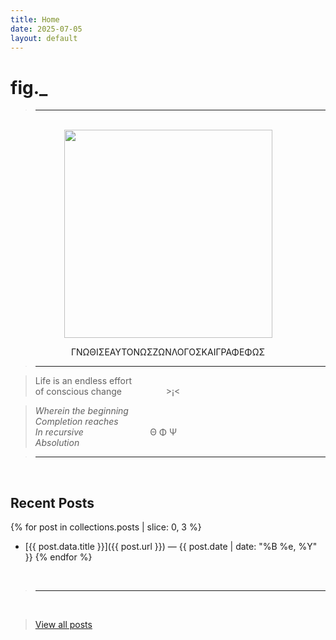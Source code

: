 ```yaml
---
title: Home
date: 2025-07-05
layout: default
---
```


# fig._

><hr>

<br>

<div style="text-align: center;">

<img src="/assets/media/rainbow-whisp.jpeg" alt="" width="333" />

ΓΝΩΘΙΣΕΑΥΤΟΝΩΣΖΩΝΛΟΓΟΣΚΑΙΓΡΑΦΕΦΩΣ

</div>

><hr>

>Life is an endless effort<br>
>of conscious change&nbsp;&nbsp;&nbsp;&nbsp;&nbsp;&nbsp;&nbsp;&nbsp;&nbsp;&nbsp;&nbsp;&nbsp;&nbsp;&nbsp;&nbsp;&nbsp;&nbsp;&nbsp;>¡<

>*Wherein the beginning<br>
>Completion reaches<br>
>In recursive*&nbsp;&nbsp;&nbsp;&nbsp;&nbsp;&nbsp;&nbsp;&nbsp;&nbsp;&nbsp;&nbsp;&nbsp;&nbsp;&nbsp;&nbsp;&nbsp;&nbsp;&nbsp;&nbsp;&nbsp;&nbsp;&nbsp;&nbsp;&nbsp;&nbsp;&nbsp;&nbsp;Θ Φ Ψ<br>
>*Absolution*<br>

><hr>
<br>

## Recent Posts

{% for post in collections.posts | slice: 0, 3 %}
- [{{ post.data.title }}]({{ post.url }}) — {{ post.date | date: "%B %e, %Y" }}
{% endfor %}

<br>

><hr>
<br>

>[View all posts](/posts)